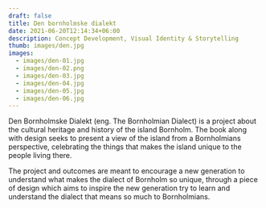 ```yaml
---
draft: false
title: Den bornholmske dialekt
date: 2021-06-20T12:14:34+06:00
description: Concept Development, Visual Identity & Storytelling
thumb: images/den.jpg
images:
  - images/den-01.jpg
  - images/den-02.png
  - images/den-03.jpg
  - images/den-04.jpg
  - images/den-05.jpg
  - images/den-06.jpg
---
```


Den Bornholmske Dialekt (eng. The Bornholmian Dialect) is a project about the cultural heritage and history of the island Bornholm. The book along with design seeks to present a view of the island from a Bornholmians perspective, celebrating the things that makes the island unique to the people living there. 

The project and outcomes are meant to encourage a new generation to understand what makes the dialect of Bornholm so unique, through a piece of design which aims to inspire the new generation try to learn and understand the dialect that means so much to Bornholmians.